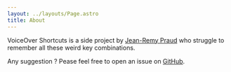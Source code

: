 ```yaml
---
layout: ../layouts/Page.astro
title: About
---
```


VoiceOver Shortcuts is a side project by [Jean-Remy Praud](http://www.jeanremypraud.com) who struggle to
remember all these weird key combinations.

Any suggestion ? Pease feel free to open an issue on [GitHub](https://github.com/jeanremy/voiceover_shrtcuts).
